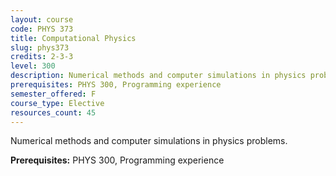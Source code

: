 ```yaml
---
layout: course
code: PHYS 373
title: Computational Physics
slug: phys373
credits: 2-3-3
level: 300
description: Numerical methods and computer simulations in physics problems.
prerequisites: PHYS 300, Programming experience
semester_offered: F
course_type: Elective
resources_count: 45
---
```


Numerical methods and computer simulations in physics problems.

**Prerequisites:** PHYS 300, Programming experience